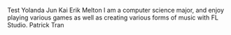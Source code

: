 Test
Yolanda
Jun Kai
Erik Melton
	I am a computer science major, and enjoy playing various games as well
	as creating various forms of music with FL Studio.
Patrick Tran






